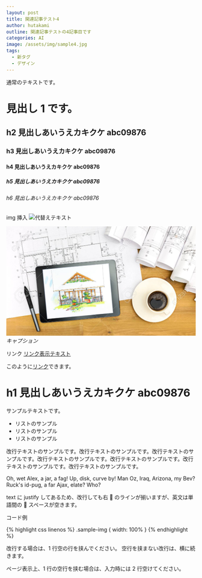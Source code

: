 ```yaml
---
layout: post
title: 関連記事テスト4
author: hutakami
outline: 関連記事テストの4記事目です
categories: AI
image: /assets/img/sample4.jpg
tags:
  - 新タグ
  - デザイン
---
```


通常のテキストです。

# 見出し 1 です。

## h2 見出しあいうえカキクケ abc09876

### h3 見出しあいうえカキクケ abc09876

#### h4 見出しあいうえカキクケ abc09876

##### h5 見出しあいうえカキクケ abc09876

###### h6 見出しあいうえカキクケ abc09876

img 挿入
![代替えテキスト](画像パス)

![sample画像](/assets/img/sample.jpg)
_キャプション_

リンク
[リンク表示テキスト](リンク先URL)

このように[リンク](リンク先URL)できます。

# h1 見出しあいうえカキクケ abc09876

サンプルテキストです。

- リストのサンプル
- リストのサンプル
- リストのサンプル

改行テキストのサンプルです。改行テキストのサンプルです。改行テキストのサンプルです。改行テキストのサンプルです。改行テキストのサンプルです。改行テキストのサンプルです。改行テキストのサンプルです。

Oh, wet Alex, a jar, a fag! Up, disk, curve by! Man Oz, Iraq, Arizona, my Bev? Ruck's id-pug, a far Ajax, elate? Who?

text に justify してあるため、改行しても右  のラインが揃いますが、英文は単語間の  スペースが空きます。

コード例

{% highlight css linenos %}
.sample-img {
width: 100%
}
{% endhighlight %}

改行する場合は、1 行空の行を挟んでください。
空行を挟まない改行は、横に続きます。

ページ表示上、1 行の空行を挟む場合は、入力時には 2 行空けてください。
